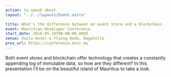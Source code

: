 ```yaml
---
action: to speak about
layout: "../../layouts/Event.astro"

title: What's the difference between an event store and a blockchain
event: Mauritian Developer Conference
start_date: 2018-05-19T00:00:00.000Z
venue: Voila Hotel & Flying Dodo, Bagatelle
pres_url: https://conference.mscc.mu
---
```


Both event stores and blockchain offer technology that creates a constantly appending log of immutable data, so how are they different? In this presentation I'll be on the beautiful island of Mauritius to take a look.

